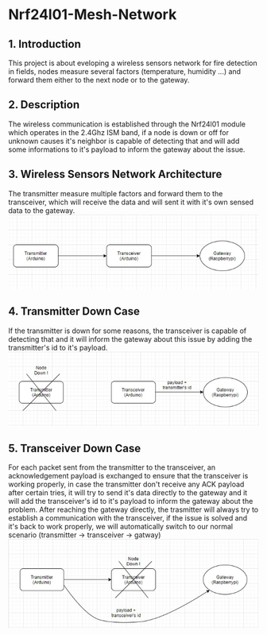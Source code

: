 # Nrf24l01-Mesh-Network

## 1. Introduction
This project is about eveloping a wireless sensors network for fire detection in fields, nodes measure several factors (temperature, humidity ...) and forward them either to the next node or to the gateway.

## 2. Description
The wireless communication is established through the Nrf24l01 module which operates in the 2.4Ghz ISM band, if a node is down or off for unknown causes it's neighbor is capable of detecting that and will add some informations to it's payload to inform the gateway about the issue.

## 3. Wireless Sensors Network Architecture
The transmitter measure multiple factors and forward them to the transceiver, which will receive the data and will sent it with it's own sensed data to the gateway.
![](images/Network_Architecture.jpg)


## 4. Transmitter Down Case
 If the transmitter is down for some reasons, the transceiver is capable of detecting that and it will inform the gateway about this issue by adding the transmitter's id to it's payload.
 ![](images/transmitter_down_case.jpg)


## 5. Transceiver Down Case
For each packet sent from the transmitter to the transceiver, an acknowledgement payload is exchanged to ensure that the transceiver is working properly, in case the transmitter don't receive  any ACK payload after certain tries, it will try to send it's data directly to the gateway and it will add the transceiver's id to it's payload to inform the gateway about the problem.
After reaching the gateway directly, the trasmitter will always try to establish a communication with the transceiver, if the issue is solved and it's back to work properly, we will automatically switch to our normal scenario (transmitter -> transceiver -> gatway)
![](images/transceiver_down_case.jpg)
